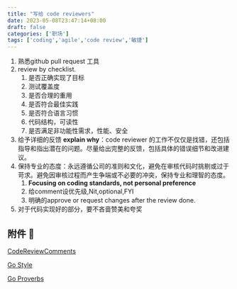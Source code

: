 ```yaml
---
title: "写给 code reviewers"
date: 2023-05-08T23:47:14+08:00
draft: false
categories: ['职场']
tags: ['coding','agile','code review','敏捷']
---
```


1. 熟悉github pull request 工具
2. review by checklist.
   1. 是否正确实现了目标
   2. 测试覆盖度
   3. 是否合理的重用
   4. 是否符合最佳实践
   5. 是否符合语言习惯
   6. 代码结构，可读性
   7. 是否满足非功能性需求，性能、安全
3. 给予详细的反馈 **explain why**：code reviewer 的工作不仅仅是找错，还包括指导和指出潜在的问题。尽量给出完整的反馈，包括具体的错误细节和改进建议。
4. 保持专业的态度：永远遵循公司的准则和文化，避免在审核代码时挑剔或过于苛求。避免因审核过程而产生争端或不必要的冲突，保持专业和理智的态度。
   1. **Focusing on coding standards, not personal preference**
   2. 给comment设优先级,Nit,optional,FYI
   3. 明确的approve or request changes after the review done.
5. 对于代码实现好的部分，要不吝啬赞美和夸奖

 

## 附件 📎

[CodeReviewComments](https://github.com/golang/go/wiki/CodeReviewComments) 

[Go Style](https://google.github.io/styleguide/go/) 

[Go Proverbs](https://go-proverbs.github.io/) 



